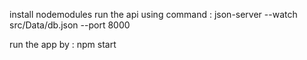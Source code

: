 install nodemodules 
run the api using command : json-server --watch src/Data/db.json --port 8000

run the app by : npm start
